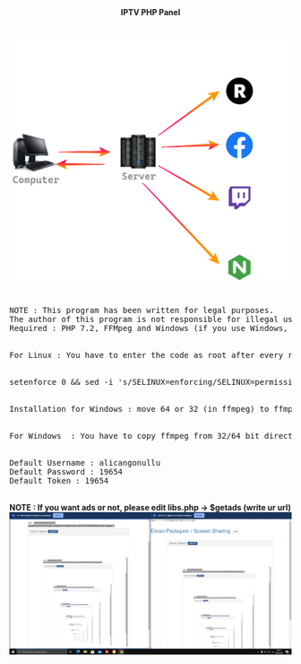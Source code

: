 <center><b>IPTV PHP Panel</b></center><br>
<br>
<center><img src="tanitim/algo.png"></center><br>
<pre>
NOTE : This program has been written for legal purposes. 
The author of this program is not responsible for illegal uses.
Required : PHP 7.2, FFMpeg and Windows (if you use Windows, you cannot setup ffmpeg) / Linux
<br>
For Linux : You have to enter the code as root after every reboot or shutdown
<br>
setenforce 0 && sed -i 's/SELINUX=enforcing/SELINUX=permissive/g' /etc/sysconfig/selinux
<br>
Installation for Windows : move 64 or 32 (in ffmpeg) to ffmpeg folder and start installation
<br>
For Windows  : You have to copy ffmpeg from 32/64 bit directory to ffmpeg directory
<br>
Default Username : alicangonullu
Default Password : 19654
Default Token : 19654
</pre>
<br>
<b>NOTE : If you want ads or not, please edit libs.php -> $getads (write ur url)</b>
<center><img src="tanitim/scr.png"></center><br>
